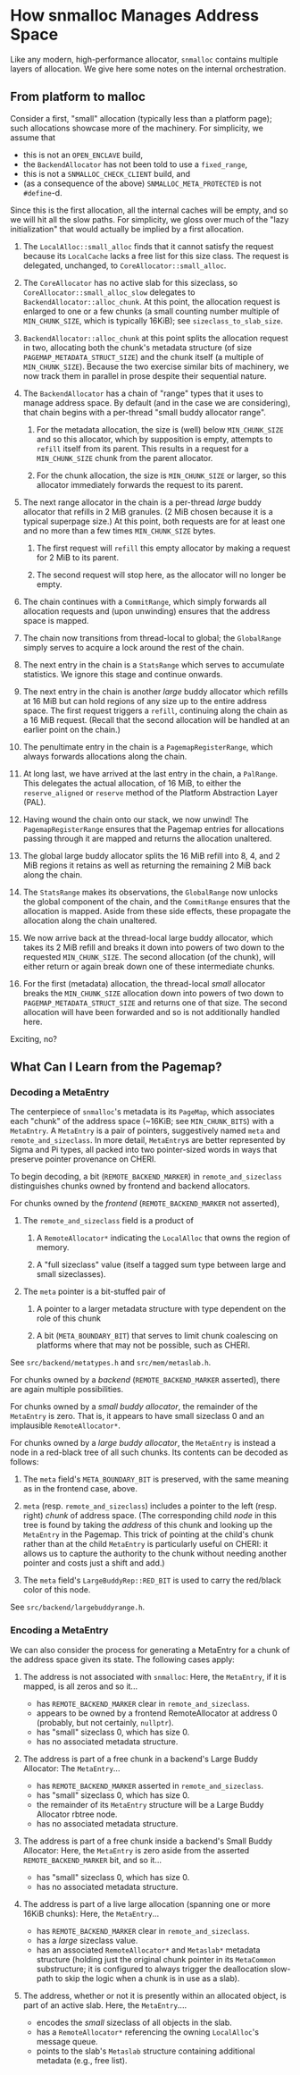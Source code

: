 # How snmalloc Manages Address Space

Like any modern, high-performance allocator, `snmalloc` contains multiple layers of allocation.
We give here some notes on the internal orchestration.

## From platform to malloc

Consider a first, "small" allocation (typically less than a platform page); such allocations showcase more of the machinery.
For simplicity, we assume that

- this is not an `OPEN_ENCLAVE` build,
- the `BackendAllocator` has not been told to use a `fixed_range`,
- this is not a `SNMALLOC_CHECK_CLIENT` build, and
- (as a consequence of the above) `SNMALLOC_META_PROTECTED` is not `#define`-d.

Since this is the first allocation, all the internal caches will be empty, and so we will hit all the slow paths.
For simplicity, we gloss over much of the "lazy initialization" that would actually be implied by a first allocation.

1. The `LocalAlloc::small_alloc` finds that it cannot satisfy the request because its `LocalCache` lacks a free list for this size class.
   The request is delegated, unchanged, to `CoreAllocator::small_alloc`.

2. The `CoreAllocator` has no active slab for this sizeclass, so `CoreAllocator::small_alloc_slow` delegates to `BackendAllocator::alloc_chunk`.
   At this point, the allocation request is enlarged to one or a few chunks (a small counting number multiple of `MIN_CHUNK_SIZE`, which is typically 16KiB); see `sizeclass_to_slab_size`.

3. `BackendAllocator::alloc_chunk` at this point splits the allocation request in two, allocating both the chunk's metadata structure (of size `PAGEMAP_METADATA_STRUCT_SIZE`) and the chunk itself (a multiple of `MIN_CHUNK_SIZE`).
   Because the two exercise similar bits of machinery, we now track them in parallel in prose despite their sequential nature.

4. The `BackendAllocator` has a chain of "range" types that it uses to manage address space.
   By default (and in the case we are considering), that chain begins with a per-thread "small buddy allocator range".

   1. For the metadata allocation, the size is (well) below `MIN_CHUNK_SIZE` and so this allocator, which by supposition is empty, attempts to `refill` itself from its parent.
      This results in a request for a `MIN_CHUNK_SIZE` chunk from the parent allocator.

   2. For the chunk allocation, the size is `MIN_CHUNK_SIZE` or larger, so this allocator immediately forwards the request to its parent.

5. The next range allocator in the chain is a per-thread *large* buddy allocator that refills in 2 MiB granules.
   (2 MiB chosen because it is a typical superpage size.)
   At this point, both requests are for at least one and no more than a few times `MIN_CHUNK_SIZE` bytes.

   1. The first request will `refill` this empty allocator by making a request for 2 MiB to its parent.

   2. The second request will stop here, as the allocator will no longer be empty.

6. The chain continues with a `CommitRange`, which simply forwards all allocation requests and (upon unwinding) ensures that the address space is mapped.

7. The chain now transitions from thread-local to global; the `GlobalRange` simply serves to acquire a lock around the rest of the chain.

8. The next entry in the chain is a `StatsRange` which serves to accumulate statistics.
   We ignore this stage and continue onwards.

9. The next entry in the chain is another *large* buddy allocator which refills at 16 MiB but can hold regions
   of any size up to the entire address space.
   The first request triggers a `refill`, continuing along the chain as a 16 MiB request.
   (Recall that the second allocation will be handled at an earlier point on the chain.)

10. The penultimate entry in the chain is a `PagemapRegisterRange`, which always forwards allocations along the chain.

11. At long last, we have arrived at the last entry in the chain, a `PalRange`.
    This delegates the actual allocation, of 16 MiB, to either the `reserve_aligned` or `reserve` method of the Platform Abstraction Layer (PAL).

12. Having wound the chain onto our stack, we now unwind!
    The `PagemapRegisterRange` ensures that the Pagemap entries for allocations passing through it are mapped and returns the allocation unaltered.

13. The global large buddy allocator splits the 16 MiB refill into 8, 4, and 2 MiB regions it retains as well as returning the remaining 2 MiB back along the chain.

14. The `StatsRange` makes its observations, the `GlobalRange` now unlocks the global component of the chain, and the `CommitRange` ensures that the allocation is mapped.
    Aside from these side effects, these propagate the allocation along the chain unaltered.

15. We now arrive back at the thread-local large buddy allocator, which takes its 2 MiB refill and breaks it down into powers of two down to the requested `MIN_CHUNK_SIZE`.
    The second allocation (of the chunk), will either return or again break down one of these intermediate chunks.

16. For the first (metadata) allocation, the thread-local *small* allocator breaks the `MIN_CHUNK_SIZE` allocation down into powers of two down to `PAGEMAP_METADATA_STRUCT_SIZE` and returns one of that size.
    The second allocation will have been forwarded and so is not additionally handled here.

Exciting, no?

## What Can I Learn from the Pagemap?

### Decoding a MetaEntry

The centerpiece of `snmalloc`'s metadata is its `PageMap`, which associates each "chunk" of the address space (~16KiB; see `MIN_CHUNK_BITS`) with a `MetaEntry`.
A `MetaEntry` is a pair of pointers, suggestively named `meta` and `remote_and_sizeclass`.
In more detail, `MetaEntry`s are better represented by Sigma and Pi types, all packed into two pointer-sized words in ways that preserve pointer provenance on CHERI.

To begin decoding, a bit (`REMOTE_BACKEND_MARKER`) in `remote_and_sizeclass` distinguishes chunks owned by frontend and backend allocators.

For chunks owned by the *frontend* (`REMOTE_BACKEND_MARKER` not asserted),

1. The `remote_and_sizeclass` field is a product of

   1. A `RemoteAllocator*` indicating the `LocalAlloc` that owns the region of memory.

   2. A "full sizeclass" value (itself a tagged sum type between large and small sizeclasses).

2. The `meta` pointer is a bit-stuffed pair of

   1. A pointer to a larger metadata structure with type dependent on the role of this chunk

   2. A bit (`META_BOUNDARY_BIT`) that serves to limit chunk coalescing on platforms where that may not be possible, such as CHERI.

See `src/backend/metatypes.h` and `src/mem/metaslab.h`.

For chunks owned by a *backend* (`REMOTE_BACKEND_MARKER` asserted), there are again multiple possibilities.

For chunks owned by a *small buddy allocator*, the remainder of the `MetaEntry` is zero.
That is, it appears to have small sizeclass 0 and an implausible `RemoteAllocator*`.

For chunks owned by a *large buddy allocator*, the `MetaEntry` is instead a node in a red-black tree of all such chunks.
Its contents can be decoded as follows:

1. The `meta` field's `META_BOUNDARY_BIT` is preserved, with the same meaning as in the frontend case, above.

2. `meta` (resp. `remote_and_sizeclass`) includes a pointer to the left (resp. right) *chunk* of address space.
   (The corresponding child *node* in this tree is found by taking the *address* of this chunk and looking up the `MetaEntry` in the Pagemap.
   This trick of pointing at the child's chunk rather than at the child `MetaEntry` is particularly useful on CHERI:
   it allows us to capture the authority to the chunk without needing another pointer and costs just a shift and add.)

3. The `meta` field's `LargeBuddyRep::RED_BIT` is used to carry the red/black color of this node.

See `src/backend/largebuddyrange.h`.

### Encoding a MetaEntry

We can also consider the process for generating a MetaEntry for a chunk of the address space given its state.
The following cases apply:

1. The address is not associated with `snmalloc`:
   Here, the `MetaEntry`, if it is mapped, is all zeros and so it...
   * has `REMOTE_BACKEND_MARKER` clear in `remote_and_sizeclass`.
   * appears to be owned by a frontend RemoteAllocator at address 0 (probably, but not certainly, `nullptr`).
   * has "small" sizeclass 0, which has size 0.
   * has no associated metadata structure.

2. The address is part of a free chunk in a backend's Large Buddy Allocator:
   The `MetaEntry`...
   * has `REMOTE_BACKEND_MARKER` asserted in `remote_and_sizeclass`.
   * has "small" sizeclass 0, which has size 0.
   * the remainder of its `MetaEntry` structure will be a Large Buddy Allocator rbtree node.
   * has no associated metadata structure.

3. The address is part of a free chunk inside a backend's Small Buddy Allocator:
   Here, the `MetaEntry` is zero aside from the asserted `REMOTE_BACKEND_MARKER` bit, and so it...
   * has "small" sizeclass 0, which has size 0.
   * has no associated metadata structure.

4. The address is part of a live large allocation (spanning one or more 16KiB chunks):
   Here, the `MetaEntry`...
   * has `REMOTE_BACKEND_MARKER` clear in `remote_and_sizeclass`.
   * has a *large* sizeclass value.
   * has an associated `RemoteAllocator*` and `Metaslab*` metadata structure
     (holding just the original chunk pointer in its `MetaCommon` substructure;
      it is configured to always trigger the deallocation slow-path to skip the logic when a chunk is in use as a slab).

5. The address, whether or not it is presently within an allocated object, is part of an active slab.  Here, the `MetaEntry`....
   * encodes the *small* sizeclass of all objects in the slab.
   * has a `RemoteAllocator*` referencing the owning `LocalAlloc`'s message queue.
   * points to the slab's `Metaslab` structure containing additional metadata (e.g., free list).
